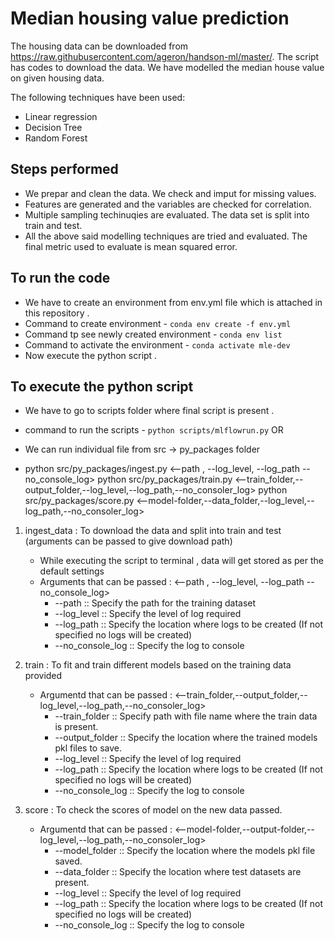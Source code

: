 # Median housing value prediction

The housing data can be downloaded from https://raw.githubusercontent.com/ageron/handson-ml/master/. The script has codes to download the data. We have modelled the median house value on given housing data.

The following techniques have been used:

 - Linear regression
 - Decision Tree
 - Random Forest

## Steps performed
 - We prepar and clean the data. We check and imput for missing values.
 - Features are generated and the variables are checked for correlation.
 - Multiple sampling techinuqies are evaluated. The data set is split into train and test.
 - All the above said modelling techniques are tried and evaluated. The final metric used to evaluate is mean squared error.

## To run the code
 - We have to create an environment from env.yml file which is attached in this repository .
 - Command to create environment - `conda env create -f env.yml`
 - Command tp see newly created environment - `conda env list`
 - Command to activate the environment - `conda activate mle-dev`
 - Now execute the python script .

 ## To execute the python script
 - We have to go to scripts folder where final script is present .
 - command to run the scripts - `python scripts/mlflowrun.py`
OR

 - We can run individual file from src -> py_packages folder
 - python src/py_packages/ingest.py <--path , --log_level, --log_path --no_console_log>
   python src/py_packages/train.py <--train_folder,--output_folder,--log_level,--log_path,--no_consoler_log>
   python src/py_packages/score.py <--model-folder,--data_folder,--log_level,--log_path,--no_consoler_log>


1) ingest_data : To download the data and split into train and test (arguments can be passed to give download path)
    - While executing the script to terminal , data will get stored as per the default settings
    - Arguments that can be passed : <--path , --log_level, --log_path --no_console_log>
       * --path :: Specify the path for the training dataset
       * --log_level :: Specify the level of log required
       * --log_path :: Specify the location where logs to be created (If not specified no logs will be created)
       * --no_console_log :: Specify the log to console


 2) train : To fit and train different models based on the training data provided
    - Argumentd that can be passed : <--train_folder,--output_folder,--log_level,--log_path,--no_consoler_log>
       * --train_folder :: Specify path with file name where the train data is present.
       * --output_folder :: Specify the location where the trained models pkl files to save.
       * --log_level :: Specify the level of log required
       * --log_path :: Specify the location where logs to be created (If not specified no logs will be created)
       * --no_console_log :: Specify the log to console



 3) score : To check the scores of model on the new data passed.
    - Argumentd that can be passed : <--model-folder,--output-folder,--log_level,--log_path,--no_consoler_log>
      * --model_folder :: Specify the location where the models pkl file saved.
      * --data_folder :: Specify the location where test datasets are present.
      * --log_level :: Specify the level of log required
      * --log_path :: Specify the location where logs to be created (If not specified no logs will be created)
      * --no_console_log :: Specify the log to console




